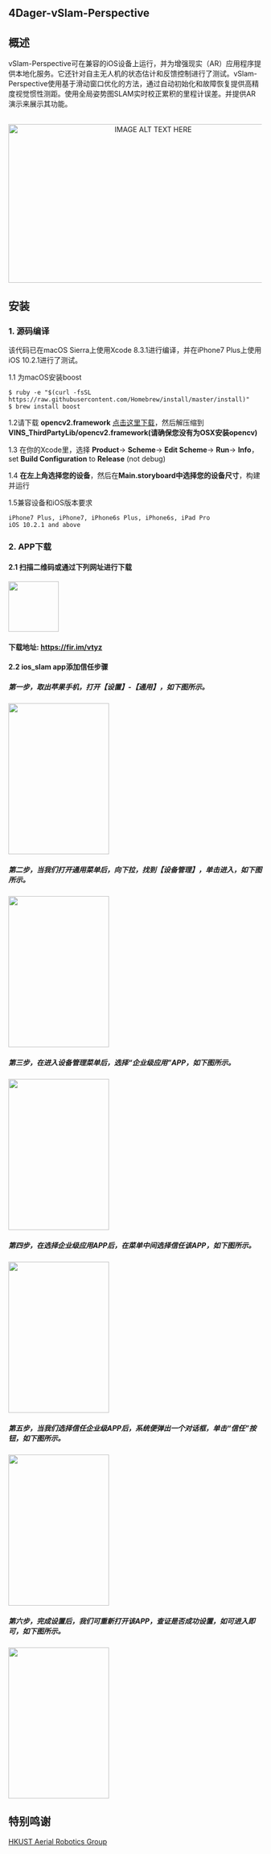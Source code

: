 ## 4Dager-vSlam-Perspective

## 概述

vSlam-Perspective可在兼容的iOS设备上运行，并为增强现实（AR）应用程序提供本地化服务。它还针对自主无人机的状态估计和反馈控制进行了测试。vSlam-Perspective使用基于滑动窗口优化的方法，通过自动初始化和故障恢复提供高精度视觉惯性测距。使用全局姿势图SLAM实时校正累积的里程计误差。并提供AR演示来展示其功能。</br></br>
<p align="center">
<a href="https://v.youku.com/v_show/id_XMzgxMDgzNDQyMA==.html?spm=a2h0j.11185381.listitem_page1.5~A
" target="_blank"><img src="https://vthumb.ykimg.com/054104085B8E65CE000001591301CB29" 
alt="IMAGE ALT TEXT HERE" width="560" height="315" border="0" /></a>  


## 安装
### 1. 源码编译
该代码已在macOS Sierra上使用Xcode 8.3.1进行编译，并在iPhone7 Plus上使用iOS 10.2.1进行了测试。

1.1 为macOS安装boost
```
$ ruby -e "$(curl -fsSL https://raw.githubusercontent.com/Homebrew/install/master/install)"
$ brew install boost
```
1.2请下载 **opencv2.framework** [点击这里下载](http://uav.ust.hk/storage/opencv2.framework.zip)，然后解压缩到**VINS_ThirdPartyLib/opencv2.framework(请确保您没有为OSX安装opencv)**
 
1.3 在你的Xcode里，选择 **Product**-> **Scheme**-> **Edit Scheme**-> **Run**-> **Info**，set **Build Configuration** to **Release** (not debug)

1.4 **在左上角选择您的设备**，然后在**Main.storyboard中选择您的设备尺寸**，构建并运行

1.5兼容设备和iOS版本要求

	iPhone7 Plus, iPhone7, iPhone6s Plus, iPhone6s, iPad Pro
	iOS 10.2.1 and above


### 2. APP下载
#### 2.1 扫描二维码或通过下列网址进行下载
<img src="https://raw.githubusercontent.com/wiki/4Dager/vSlam-Perspective/2018-09-06 16-59-16屏幕截图.png" 
width="100" height="100" border="0" />
#### 下载地址: <a>https://fir.im/vtyz</a>
#### 2.2 ios_slam app添加信任步骤
##### 第一步，取出苹果手机，打开【设置】-【通用】，如下图所示。
<img src="https://raw.githubusercontent.com/wiki/4Dager/vSlam-Perspective/1.png" 
width="200" height="300" border="0" />
##### 第二步，当我们打开通用菜单后，向下拉，找到【设备管理】，单击进入，如下图所示。
<img src="https://raw.githubusercontent.com/wiki/4Dager/vSlam-Perspective/2.png" 
width="200" height="300" border="0" />
##### 第三步，在进入设备管理菜单后，选择“企业级应用”APP，如下图所示。
<img src="https://raw.githubusercontent.com/wiki/4Dager/vSlam-Perspective/3.png" 
width="200" height="300" border="0" />
##### 第四步，在选择企业级应用APP后，在菜单中间选择信任该APP，如下图所示。
<img src="https://raw.githubusercontent.com/wiki/4Dager/vSlam-Perspective/4.png" 
width="200" height="300" border="0" />
##### 第五步，当我们选择信任企业级APP后，系统便弹出一个对话框，单击“信任”按钮，如下图所示。
<img src="https://raw.githubusercontent.com/wiki/4Dager/vSlam-Perspective/5.png" 
width="200" height="300" border="0" />
##### 第六步，完成设置后，我们可重新打开该APP，查证是否成功设置，如可进入即可，如下图所示。
<img src="https://raw.githubusercontent.com/wiki/4Dager/vSlam-Perspective/6.png" 
width="200" height="300" border="0" />

## 特别鸣谢
[HKUST Aerial Robotics Group](http://uav.ust.hk/)
